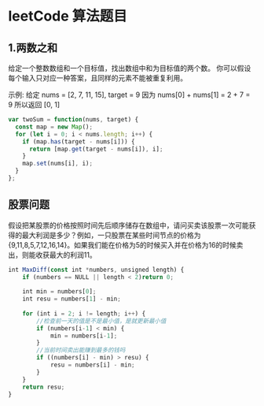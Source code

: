 # leetCode 算法题目

## 1.两数之和

给定一个整数数组和一个目标值，找出数组中和为目标值的两个数。
你可以假设每个输入只对应一种答案，且同样的元素不能被重复利用。

示例:
给定 nums = [2, 7, 11, 15], target = 9
因为 nums[0] + nums[1] = 2 + 7 = 9
所以返回 [0, 1]

```javascript
var twoSum = function(nums, target) {
  const map = new Map();
  for (let i = 0; i < nums.length; i++) {
    if (map.has(target - nums[i])) {
      return [map.get(target - nums[i]), i];
    }
    map.set(nums[i], i);
  }
};
```

## 股票问题

假设把某股票的价格按照时间先后顺序储存在数组中，请问买卖该股票一次可能获得的最大利润是多少？例如，一只股票在某些时间节点的价格为{9,11,8,5,7,12,16,14}。如果我们能在价格为5的时候买入并在价格为16的时候卖出，则能收获最大的利润11。

```javascript
int MaxDiff(const int *numbers, unsigned length) {
    if (numbers == NULL || length < 2)return 0;
 
    int min = numbers[0];
    int resu = numbers[1] - min;
 
    for (int i = 2; i != length; i++) {
        //检查前一天的值是不是最小值，是就更新最小值
        if (numbers[i-1] < min) {
            min = numbers[i-1];
        }
        //当前时间卖出能赚到最多的钱吗
        if ((numbers[i] - min) > resu) {
            resu = numbers[i] - min;
        }
    }
    return resu;
}
```

